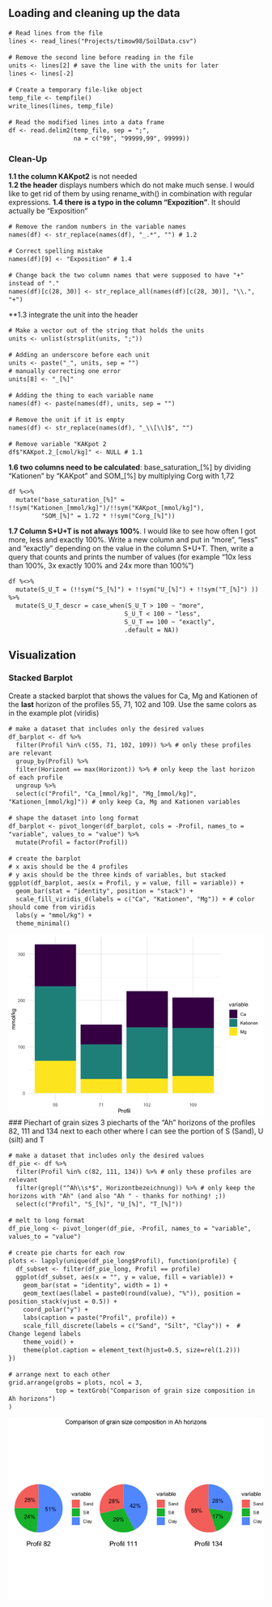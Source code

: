 ## Loading and cleaning up the data

    # Read lines from the file
    lines <- read_lines("Projects/timow98/SoilData.csv")

    # Remove the second line before reading in the file
    units <- lines[2] # save the line with the units for later
    lines <- lines[-2]

    # Create a temporary file-like object
    temp_file <- tempfile()
    write_lines(lines, temp_file)

    # Read the modified lines into a data frame
    df <- read.delim2(temp_file, sep = ";", 
                      na = c("99", "99999,99", 99999))

### Clean-Up

**1.1 the column KAKpot2** is not needed  
**1.2 the header** displays numbers which do not make much sense. I
would like to get rid of them by using rename\_with() in combination
with regular expressions. **1.4 there is a typo in the column
“Expozition”**. It should actually be “Exposition”

    # Remove the random numbers in the variable names
    names(df) <- str_replace(names(df), "_.*", "") # 1.2

    # Correct spelling mistake 
    names(df)[9] <- "Exposition" # 1.4

    # Change back the two column names that were supposed to have "+" instead of "."
    names(df)[c(28, 30)] <- str_replace_all(names(df)[c(28, 30)], "\\.", "+")

\*\*1.3 integrate the unit into the header

    # Make a vector out of the string that holds the units
    units <- unlist(strsplit(units, ";"))

    # Adding an underscore before each unit
    units <- paste("_", units, sep = "")
    # manually correcting one error
    units[8] <- "_[%]"

    # Adding the thing to each variable name
    names(df) <- paste(names(df), units, sep = "")

    # Remove the unit if it is empty
    names(df) <- str_replace(names(df), "_\\[\\]$", "")

    # Remove variable "KAKpot 2
    df$"KAKpot.2_[cmol/kg]" <- NULL # 1.1

**1.6 two columns need to be calculated**: base\_saturation\_\[%\] by
dividing “Kationen” by “KAKpot” and SOM\_\[%\] by multiplying Corg with
1,72

    df %<>%
      mutate("base_saturation_[%]" = !!sym("Kationen_[mmol/kg]")/!!sym("KAKpot_[mmol/kg]"),
             "SOM_[%]" = 1.72 * !!sym("Corg_[%]"))

**1.7 Column S+U+T is not always 100%**. I would like to see how often I
got more, less and exactly 100%. Write a new column and put in “more”,
“less” and “exactly” depending on the value in the column S+U+T. Then,
write a query that counts and prints the number of values (for example
“10x less than 100%, 3x exactly 100% and 24x more than 100%”)

    df %<>%
      mutate(S_U_T = (!!sym("S_[%]") + !!sym("U_[%]") + !!sym("T_[%]") )) %>%
      mutate(S_U_T_descr = case_when(S_U_T > 100 ~ "more",
                                    S_U_T < 100 ~ "less", 
                                    S_U_T == 100 ~ "exactly",
                                    .default = NA))

## Visualization

### Stacked Barplot

Create a stacked barplot that shows the values for Ca, Mg and Kationen
of the **last** horizon of the profiles 55, 71, 102 and 109. Use the
same colors as in the example plot (viridis)

    # make a dataset that includes only the desired values
    df_barplot <- df %>%
      filter(Profil %in% c(55, 71, 102, 109)) %>% # only these profiles are relevant
      group_by(Profil) %>%
      filter(Horizont == max(Horizont)) %>% # only keep the last horizon of each profile
      ungroup %>%
      select(c("Profil", "Ca_[mmol/kg]", "Mg_[mmol/kg]", "Kationen_[mmol/kg]")) # only keep Ca, Mg and Kationen variables

    # shape the dataset into long format
    df_barplot <- pivot_longer(df_barplot, cols = -Profil, names_to = "variable", values_to = "value") %>%
      mutate(Profil = factor(Profil))

    # create the barplot
    # x axis should be the 4 profiles
    # y axis should be the three kinds of variables, but stacked 
    ggplot(df_barplot, aes(x = Profil, y = value, fill = variable)) +
      geom_bar(stat = "identity", position = "stack") + 
      scale_fill_viridis_d(labels = c("Ca", "Kationen", "Mg")) + # color should come from viridis
      labs(y = "mmol/kg") +
      theme_minimal()

![](elbue_files/figure-markdown_strict/unnamed-chunk-6-1.png) \###
Piechart of grain sizes 3 piecharts of the “Ah” horizons of the profiles
82, 111 and 134 next to each other where I can see the portion of S
(Sand), U (silt) and T

    # make a dataset that includes only the desired values
    df_pie <- df %>%
      filter(Profil %in% c(82, 111, 134)) %>% # only these profiles are relevant
      filter(grepl("^Ah\\s*$", Horizontbezeichnung)) %>% # only keep the horizons with "Ah" (and also "Ah " - thanks for nothing! ;))
      select(c("Profil", "S_[%]", "U_[%]", "T_[%]"))

    # melt to long format
    df_pie_long <- pivot_longer(df_pie, -Profil, names_to = "variable", values_to = "value")

    # create pie charts for each row
    plots <- lapply(unique(df_pie_long$Profil), function(profile) {
      df_subset <- filter(df_pie_long, Profil == profile)
      ggplot(df_subset, aes(x = "", y = value, fill = variable)) +
        geom_bar(stat = "identity", width = 1) +
        geom_text(aes(label = paste0(round(value), "%")), position = position_stack(vjust = 0.5)) + 
        coord_polar("y") +
        labs(caption = paste("Profil", profile)) +
        scale_fill_discrete(labels = c("Sand", "Silt", "Clay")) +  # Change legend labels
        theme_void() +
        theme(plot.caption = element_text(hjust=0.5, size=rel(1.2)))
    })

    # arrange next to each other
    grid.arrange(grobs = plots, ncol = 3,
                 top = textGrob("Comparison of grain size composition in Ah horizons")
    )

![](elbue_files/figure-markdown_strict/unnamed-chunk-7-1.png)
